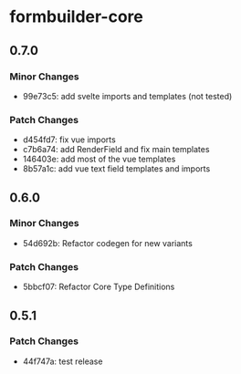 # formbuilder-core

## 0.7.0

### Minor Changes

- 99e73c5: add svelte imports and templates (not tested)

### Patch Changes

- d454fd7: fix vue imports
- c7b6a74: add RenderField and fix main templates
- 146403e: add most of the vue templates
- 8b57a1c: add vue text field templates and imports

## 0.6.0

### Minor Changes

- 54d692b: Refactor codegen for new variants

### Patch Changes

- 5bbcf07: Refactor Core Type Definitions

## 0.5.1

### Patch Changes

- 44f747a: test release

